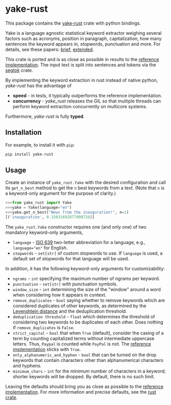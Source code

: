 # yake-rust

This package contains the [yake-rust](https://crates.io/crates/yake-rust) crate with python bindings.

Yake is a language agnostic statistical keyword extractor weighing several factors such as acronyms, position in
paragraph, capitalization, how many sentences the keyword appears in, stopwords, punctuation and more. For details,
see these papers: [brief](https://repositorio.inesctec.pt/server/api/core/bitstreams/ef121a01-a0a6-4be8-945d-3324a58fc944/content),
[extended](https://doi.org/10.1016/j.ins.2019.09.013).

This crate is ported and is as close as possible in results to the [reference implementation](https://github.com/LIAAD/yake/).
The input text is split into sentences and tokens via the [segtok](https://github.com/xamgore/segtok) crate.

By implementing the keyword extraction in rust instead of native python, *yake-rust* has the advantage of
- **speed** - in tests, it typically outperforms the reference implementation.
- **concurrency** - *yake_rust* releases the GIL so that multiple threads can perform keyword extraction
concurrently on multicore systems.

Furthermore, *yake-rust* is fully **typed**.

## Installation

For example, to install it with `pip`:
```bash
pip install yake-rust
```

## Usage

Create an instance of `yake_rust.Yake` with the desired configuration
and call its `get_n_best` method to get the `n` best keywords from a text.
(Note that `n` is a keyword-only argument for the purpose of clarity.)
```python
>>>from yake_rust import Yake
>>>yake = Yake(language="en")
>>>yake.get_n_best("News from the inauguration!", n=1)
[('inauguration', 0.15831692877998726)]
```

The `yake_rust.Yake` constructor requires one (and only one) of two mandatory keyword-only arguments,
- `language` - [ISO 639](https://en.wikipedia.org/wiki/List_of_ISO_639_language_codes) two-letter
abbreviation for a language, e.g., `language="en"` for English.
- `stopwords` - `set[str]` of custom stopwords to use.
If `language` is used, a default set of stopwords for that language will be used.

In addition, it has the following keyword-only arguments for customizability:
- `ngrams` - `int` specifying the maximum number of ngrams per keyword.
- `punctuation` - `set[str]` with punctuation symbols.
- `window_size` - `int` determining the size of the "window" around a word when
considering how it appears in context.
- `remove_duplicates` - `bool` saying whether to remove keywords which are considered
duplicates of other keywords, as determined by the [Levenshtein distance](https://en.wikipedia.org/wiki/Levenshtein_distance)
and the deduplication threshold.
- `deduplication threshold` - `float` which determines the threshold of considering two keywords
to be duplicates of each other. Does nothing if `remove_duplicates` is `False`. 
- `strict_capital` - `bool` that when `True` (default), consider the casing of a term
by counting capitalized terms without intermediate uppercase letters. Thus, `Paypal` is counted while `PayPal` is not.
The [reference implementation](https://github.com/LIAAD/yake) sticks with `True`.
- `only_alphanumeric_and_hyphen` - `bool` that can be turned on the drop keywords that contain
characters other than alphanumerical characters and hyphens.
- `minimum_chars` - `int` for the minimum number of characters in a keyword; shorter keywords
will be dropped. By default, there is no such limit.

Leaving the defaults should bring you as close as possible to the
[reference implementation](https://github.com/LIAAD/yake). 
For more information and precise defaults, see the [rust crate](https://crates.io/crates/yake-rust).
